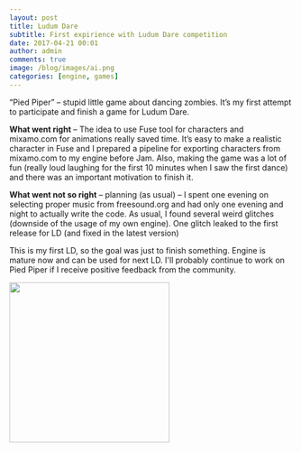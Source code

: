 ```yaml
---
layout: post
title: Ludum Dare
subtitle: First expirience with Ludum Dare competition
date: 2017-04-21 00:01
author: admin
comments: true
image: /blog/images/ai.png
categories: [engine, games]
---
```


“Pied Piper” – stupid little game about dancing zombies. It’s my first attempt to participate and finish a game for Ludum Dare.

**What went right** – The idea to use Fuse tool for characters and mixamo.com for animations really saved time. It’s easy to make a realistic character in Fuse and I prepared a pipeline for exporting characters from mixamo.com to my engine before Jam. Also, making the game was a lot of fun (really loud laughing for the first 10 minutes when I saw the first dance) and there was an important motivation to finish it.

**What went not so right**  –  planning (as usual) – I spent one evening on selecting proper music from freesound.org and had only one evening and night to actually write the code. As usual, I found several weird glitches (downside of the usage of my own engine). One glitch leaked to the first release for LD (and fixed in the latest version)

This is my first LD, so the goal was just to finish something. Engine is mature now and can be used for next LD. I'll probably continue to work on Pied Piper if I receive positive feedback from the community.

<a href="http://ludumdare.com/compo/wp-content/uploads/2015/04/pied_piper.gif"><img src="http://ludumdare.com/compo/wp-content/uploads/2015/04/pied_piper.gif" width="284" alt="" /></a>
